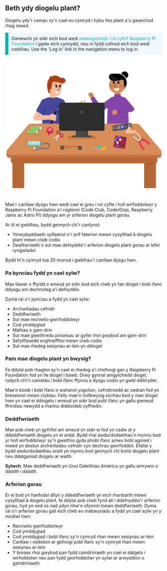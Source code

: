 ## Beth ydy diogelu plant?

Diogelu ydy'r camau sy'n cael eu cymryd i hybu lles plant a'u gwarchod rhag niwed.

<p style="border-left: solid; border-width:10px; border-color: #0faeb0; background-color: aliceblue; padding: 10px;">
Gwnewch yn siŵr eich bod wedi <span style="color: #0faeb0">mewngofnodi i'ch cyfrif Raspberry Pi Foundation</span> i gadw eich cynnydd, neu ni fydd cofnod eich bod wedi cwblhau. Use the 'Log in' link in the navigation menu to log in.
</p>

![Three young people.](images/Code_Club_Image1_808x704.png)

Mae'r canllaw dysgu hwn wedi cael ei greu i roi cyfle i holl wirfoddolwyr y Raspberry Pi Foundation a'i raglenni (Code Club, CoderDojo, Raspberry Jams ac Astro Pi) ddysgu am yr arferion diogelu plant gorau.

Ar ôl ei gwblhau, bydd gennych chi'r canlynol:

* Ymwybyddiaeth sylfaenol o'r prif faterion mewn cysylltiad â diogelu plant mewn clwb codio
* Dealltwriaeth o sut mae defnyddio'r arferion diogelu plant gorau ar lefel ryngwladol

Bydd hi'n cymryd tua 20 munud i gwblhau'r canllaw dysgu hwn.

### Pa bynciau fydd yn cael sylw?

Mae llawer o ffyrdd o wneud yn siŵr bod eich clwb yn fan diogel i bobl ifanc ddysgu am dechnoleg a'i defnyddio.

Dyma rai o'r pynciau a fydd yn cael sylw:

* Archwiliadau cefndir
* Deddfwriaeth
* Sut mae recriwtio gwirfoddolwyr
* Cod ymddygiad
* Mathau o gam-drin
* Sut mae gweithredu prosesau ar gyfer rhoi gwybod am gam-drin
* Sefyllfaoedd enghreifftiol mewn clwb codio
* Sut mae rhedeg sesiynau ar-lein yn ddiogel

### Pam mae diogelu plant yn bwysig?

Fe ddylai pob rhaglen sy'n cael ei rhedeg a'i chefnogi gan y Raspberry Pi Foundation fod yn lle diogel i bawb. Drwy gynnal amgylchedd diogel, rydych chi'n caniatáu i bobl ifanc ffynnu a dysgu codio yn gwbl ddibryder.

Mae'n bosib i bobl ifanc o wahanol ysgolion, cefndiroedd ac oedran fod yn bresennol mewn clybiau. Felly mae'n hollbwysig sicrhau bod y man diogel hwn yn cael ei ddiogelu i wneud yn siŵr bod pobl ifanc yn gallu gwneud ffrindiau newydd a rhannu diddordeb cyffredin.

### Deddfwriaeth

Mae pob clwb yn gyfrifol am wneud yn siŵr ei fod yn cadw at y ddeddfwriaeth diogelu yn ei ardal. Bydd rhai awdurdodaethau'n mynnu bod yr holl wirfoddolwyr sy'n gweithio gyda phobl ifanc a/neu bobl agored i niwed yn destun archwiliadau cefndir cyn dechrau gwirfoddoli. Efallai y bydd awdurdodaethau eraill yn mynnu bod gennych chi bolisi diogelu plant neu ddatganiad diogelu ar waith.

**Sylwch**: Mae deddfwriaeth yn Unol Daleithiau America yn gallu amrywio o dalaith i dalaith.

### Arferion gorau

Er ei bod yn hanfodol dilyn y ddeddfwriaeth yn eich rhanbarth mewn cysylltiad â diogelu plant, fe ddylai pob clwb fynd ati i ddefnyddio'r arferion gorau, hyd yn oed os nad ydyn nhw'n ofynnol mewn deddfwriaeth. Dyma rai o'r arferion gorau gall eich clwb eu mabwysiadu a fydd yn cael sylw yn y modiwl hwn:

* Recriwtio gwirfoddolwyr
* Cod ymddygiad
* Cod ymddygiad i bobl ifanc sy'n cymryd rhan mewn sesiynau ar-lein
* Canllaw i oedolion ar gefnogi pobl ifanc sy'n cymryd rhan mewn sesiynau ar-lein
* Y broses rhoi gwybod pan fydd camdriniaeth yn cael ei datgelu i wirfoddolwr neu pan fydd gwirfoddolwr yn sylwi ar arwyddion o gamdriniaeth
